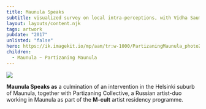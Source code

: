 ```yaml
---
title: Maunula Speaks
subtitle: visualized survey on local intra-perceptions, with Vidha Saumya
layout: layouts/content.njk
tags: artwork
pubdate: "2017"
unlisted: "false"
hero: https://ik.imagekit.io/mp/aam/tr:w-1000/PartizaningMaunula_photo27_VesaPekkaGronfors_web.jpg
children:
  - Maunula ~ Partizaning Maunula
---
```

![](https://ik.imagekit.io/mp/aam/tr:w-1000/Maunula%20speaks_Poster_Ali%20and%20Vidha.jpg)

**Maunula Speaks as** a culmination of an intervention in the Helsinki suburb of Maunula, together with Partizaning Collective, a Russian artist-duo working in Maunula as part of the **M-cult** artist residency programme.

<br/>